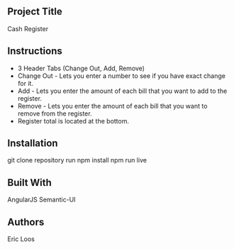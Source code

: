 

## Project Title

Cash Register

## Instructions
- 3 Header Tabs (Change Out, Add, Remove)
- Change Out - Lets you enter a number to see if you have exact change for it.
- Add - Lets you enter the amount of each bill that you want to add to the register.
- Remove - Lets you enter the amount of each bill that you want to remove from the register.
- Register total is located at the bottom.


## Installation
git clone repository
run npm install
npm run live


## Built With

AngularJS
Semantic-UI


## Authors

Eric Loos
